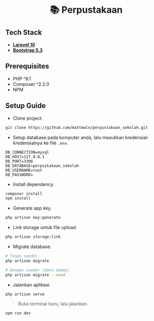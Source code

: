 <h1 align="center">📚 Perpustakaan</h1>

## Tech Stack

- **[Laravel 10](https://laravel.com/)**
- **[Bootstrap 5.3](https://getbootstrap.com)**

## Prerequisites
- PHP ^8.1
- Composer ^2.2.0
- NPM

## Setup Guide

- Clone project.
```bash
git clone https://github.com/mattmwln/perpustakaan_sekolah.git

```
- Setup database pada komputer anda, lalu masukkan kredensial-kredensialnya ke file `.env`.
```
DB_CONNECTION=mysql
DB_HOST=127.0.0.1
DB_PORT=3306
DB_DATABASE=perpustakaan_sekolah
DB_USERNAME=root
DB_PASSWORD=
```
- Install dependency.
```bash
composer install
npm install
```
- Generate app key.
```bash
php artisan key:generate
```
- Link storage untuk file upload.
```bash
php artisan storage:link
```
- Migrate database.
```bash
# Tanpa seeder
php artisan migrate

# Dengan seeder (data dummy)
php artisan migrate --seed
```
- Jalankan aplikasi.
```bash
php artisan serve
```
> Buka terminal baru, lalu jalankan.
```bash
npm run dev
```
